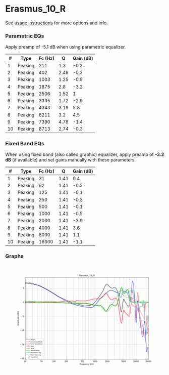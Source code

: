 # Erasmus_10_R
See [usage instructions](https://github.com/jaakkopasanen/AutoEq#usage) for more options and info.

### Parametric EQs
Apply preamp of -5.1 dB when using parametric equalizer.

|   # | Type    |   Fc (Hz) |    Q |   Gain (dB) |
|-----|---------|-----------|------|-------------|
|   1 | Peaking |       211 | 1.3  |        -0.3 |
|   2 | Peaking |       402 | 2.48 |        -0.3 |
|   3 | Peaking |      1003 | 1.25 |        -0.9 |
|   4 | Peaking |      1875 | 2.8  |        -3.2 |
|   5 | Peaking |      2506 | 1.52 |         1   |
|   6 | Peaking |      3335 | 1.72 |        -2.9 |
|   7 | Peaking |      4343 | 3.19 |         5.8 |
|   8 | Peaking |      6211 | 3.2  |         4.5 |
|   9 | Peaking |      7390 | 4.78 |        -1.4 |
|  10 | Peaking |      8713 | 2.74 |        -0.3 |

### Fixed Band EQs
When using fixed band (also called graphic) equalizer, apply preamp of **-3.2 dB** (if available) and set gains manually with these parameters.

|   # | Type    |   Fc (Hz) |    Q |   Gain (dB) |
|-----|---------|-----------|------|-------------|
|   1 | Peaking |        31 | 1.41 |         0.4 |
|   2 | Peaking |        62 | 1.41 |        -0.2 |
|   3 | Peaking |       125 | 1.41 |        -0.1 |
|   4 | Peaking |       250 | 1.41 |        -0.3 |
|   5 | Peaking |       500 | 1.41 |        -0.1 |
|   6 | Peaking |      1000 | 1.41 |        -0.5 |
|   7 | Peaking |      2000 | 1.41 |        -3.9 |
|   8 | Peaking |      4000 | 1.41 |         3.6 |
|   9 | Peaking |      8000 | 1.41 |         1.1 |
|  10 | Peaking |     16000 | 1.41 |        -1.1 |

### Graphs
![](./Erasmus_10_R.png)
